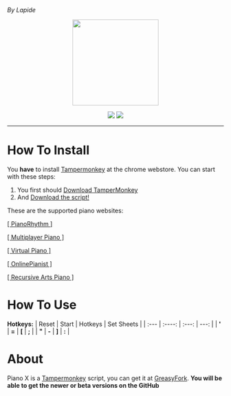 <i>By Lapide</i>

<p align="center">
  <img  width="200" height="200" src="https://user-images.githubusercontent.com/64395933/163937113-bba26b4f-4c60-42d2-bfb9-c4194929fc76.png">
</p>
<p align="center">
<a href="https://github.com/Fault-Utilities/Piano-X-Virtual-Piano-Autoplayer"><img src="https://img.shields.io/badge/download-472a59?logo=github&logoColor=e5d0f2&style=for-the-badge"></a> <a href="https://greasyfork.org/en/scripts/443698-piano-x-qwerty-virtual-piano-autoplayer-pianorhythm-virtualpiano-multiplayer-piano-more"><img src="https://img.shields.io/badge/greasyfork-472a59?logo=tampermonkey&logoColor=e5d0f2&style=for-the-badge"></a>
</p>
<hr>
<h1>How To Install</h1>
<p>You <b>have</b> to install <a href="https://chrome.google.com/webstore/detail/tampermonkey/dhdgffkkebhmkfjojejmpbldmpobfkfo?hl=en">Tampermonkey</a> at the chrome webstore. You can start with these steps:</p>

1) You first should <a href="https://chrome.google.com/webstore/detail/tampermonkey/dhdgffkkebhmkfjojejmpbldmpobfkfo">Download TamperMonkey</a> 
2) And <a href="https://greasyfork.org/en/scripts/443698-piano-x-qwerty-virtual-piano-autoplayer-pianorhythm-virtualpiano-multiplayer-piano-more">Download the script!</a>

These are the supported piano websites:

<p>   </p> <a href="">[ PianoRhythm ]</a>
   
<p>   </p> <a href="">[ Multiplayer Piano ]</a>
   
<p>   </p> <a href="">[ Virtual Piano ]</a>
   
<p>   </p><a href="">[ OnlinePianist ]</a>
   
<p>   </p><a href="">[ Recursive Arts Piano ]</a>
  
<h1>How To Use</h1>

**Hotkeys:**
| Reset      | Start | Hotkeys | Set Sheets     |
| :---       |    :----:   |          :---: | ---: |
| **'**      | **=**       | **[**   | **;** |
| **"**      | **-**       | **]**   | **:** |

<h1>About</h1>
Piano X is a <a href="https://chrome.google.com/webstore/detail/tampermonkey/dhdgffkkebhmkfjojejmpbldmpobfkfo?hl=en">Tampermonkey</a> script, you can get it at <a href="">GreasyFork</a>.
<b>You will be able to get the newer or beta versions on the GitHub</a>
